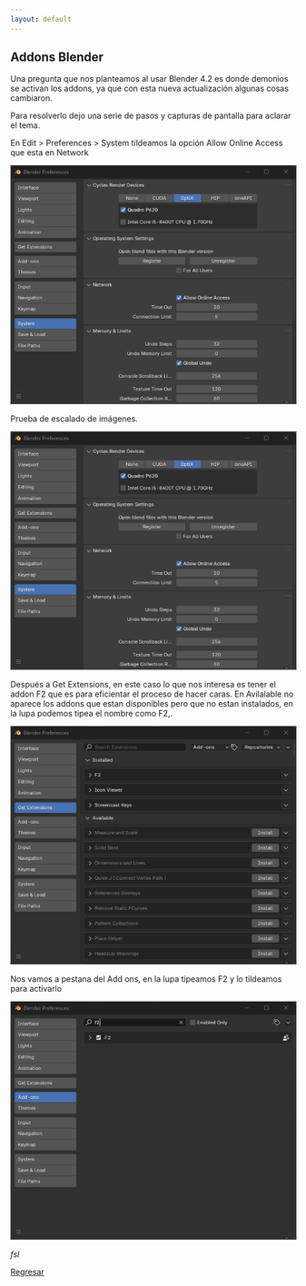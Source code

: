 ```yaml
---
layout: default
---
```


## Addons Blender

Una pregunta que nos planteamos al usar Blender 4.2 es donde demonios se activan los addons, ya que con esta nueva actualización algunas cosas cambiaron.

Para resolverlo dejo una serie de pasos y capturas de pantalla para aclarar el tema.

En Edit >  Preferences > System tildeamos la opción Allow Online Access que esta en Network

![Allow Online Access](./assets/blenderimg/network.png )

Prueba de escalado de imágenes. 

<picture>
  <source media="(min-width:1080px)" srcset="./assets/blenderimg/network500.png">
  <!--<source media="(min-width:465px)" srcset="./assets/blenderimg/f2.png">-->
  <img src="./assets/blenderimg/network.png" alt="Flowers" style="width:auto;">
</picture>


Después a Get Extensions, en este caso lo que nos interesa es tener el addon F2 que es para eficientar el proceso de hacer caras. En Avilalable no aparece los addons que estan disponibles pero que no estan instalados, en la lupa podemos tipea el nombre como F2,.

![F2](./assets/blenderimg/f2.png )

Nos vamos a pestana  del Add ons, en la lupa tipeamos F2 y lo tildeamos para activarlo

![Activado](./assets/blenderimg/tildeado.png )

_fsl_

[Regresar](./)
